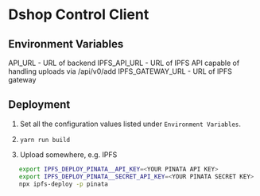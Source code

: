 # Dshop Control Client

## Environment Variables

API_URL - URL of backend
IPFS_API_URL - URL of IPFS API capable of handling uploads via /api/v0/add
IPFS_GATEWAY_URL - URL of IPFS gateway

## Deployment

1. Set all the configuration values listed under `Environment Variables`.

2. `yarn run build`

3. Upload somewhere, e.g. IPFS

```sh
   export IPFS_DEPLOY_PINATA__API_KEY=<YOUR PINATA API KEY>
   export IPFS_DEPLOY_PINATA__SECRET_API_KEY=<YOUR PINATA SECRET KEY>
   npx ipfs-deploy -p pinata
```
